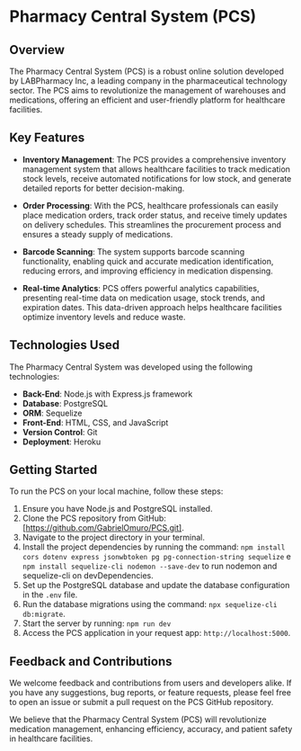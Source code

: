 # Pharmacy Central System (PCS)

## Overview

The Pharmacy Central System (PCS) is a robust online solution developed by LABPharmacy Inc, a leading company in the pharmaceutical technology sector. The PCS aims to revolutionize the management of warehouses and medications, offering an efficient and user-friendly platform for healthcare facilities.

## Key Features

- **Inventory Management**: The PCS provides a comprehensive inventory management system that allows healthcare facilities to track medication stock levels, receive automated notifications for low stock, and generate detailed reports for better decision-making.

- **Order Processing**: With the PCS, healthcare professionals can easily place medication orders, track order status, and receive timely updates on delivery schedules. This streamlines the procurement process and ensures a steady supply of medications.

- **Barcode Scanning**: The system supports barcode scanning functionality, enabling quick and accurate medication identification, reducing errors, and improving efficiency in medication dispensing.

- **Real-time Analytics**: PCS offers powerful analytics capabilities, presenting real-time data on medication usage, stock trends, and expiration dates. This data-driven approach helps healthcare facilities optimize inventory levels and reduce waste.

## Technologies Used

The Pharmacy Central System was developed using the following technologies:

- **Back-End**: Node.js with Express.js framework
- **Database**: PostgreSQL
- **ORM**: Sequelize
- **Front-End**: HTML, CSS, and JavaScript
- **Version Control**: Git
- **Deployment**: Heroku

## Getting Started

To run the PCS on your local machine, follow these steps:

1. Ensure you have Node.js and PostgreSQL installed.
2. Clone the PCS repository from GitHub: [https://github.com/GabrielOmuro/PCS.git].
3. Navigate to the project directory in your terminal.
4. Install the project dependencies by running the command: `npm install cors dotenv express jsonwbtoken pg pg-connection-string sequelize` e `npm install sequelize-cli nodemon --save-dev` to run nodemon and sequelize-cli on devDependencies.
5. Set up the PostgreSQL database and update the database configuration in the `.env` file.
6. Run the database migrations using the command: `npx sequelize-cli db:migrate`.
7. Start the server by running: `npm run dev`
8. Access the PCS application in your request app: `http://localhost:5000`.

## Feedback and Contributions

We welcome feedback and contributions from users and developers alike. If you have any suggestions, bug reports, or feature requests, please feel free to open an issue or submit a pull request on the PCS GitHub repository.

We believe that the Pharmacy Central System (PCS) will revolutionize medication management, enhancing efficiency, accuracy, and patient safety in healthcare facilities.
